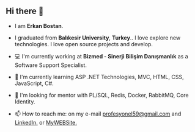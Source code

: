 ## Hi there 👋
- I am **Erkan Bostan**.

- I graduated from **Balıkesir University**, **Turkey**.. I love explore new technologies. I love open source projects and develop.

- 💻 I'm currently working at **Bizmed - Sinerji Bilişim Danışmanlık** as a Software Support Specialist.

- 🌱 I'm currently learning ASP .NET Technologies, MVC, HTML, CSS, JavaScript, C#.

- 👀 I'm looking for mentor with PL/SQL, Redis, Docker, RabbitMQ, Core Identity.

- 📫 How to reach me: on my e-mail profesyonel59@gmail.com and [LinkedIn.](https://www.linkedin.com/in/erkan-bostan-11257a210/) or [MyWEBSite.](https://erkanbostan.com)
